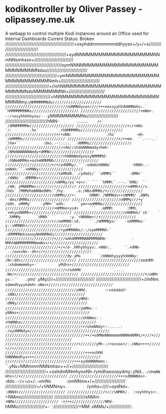 # kodikontroller by Oliver Passey - olipassey.me.uk
A webapp to control multiple Kodi Instances around an Office used for Internal Dashboards
Current Status: Broken
////////////////////////////////////////////+osyhddmmmmmmddhyyso+/y+/+s/////////////////////////////
///////////////////////////////////////+sydNNMMMMMMMMMMMMMMMMMMNNmNNsmhsso+/////////////////////////
////////////////////////////////////oymNNNMMMMMMMMMMMMMMMMMMMMMMMMMMNMNdso//////////////////////////
/////////////////////////////////+ymNMMMMMMMMMMMMMMMMMMMMMMMMMMMMMMMMMMNmh+/////////////////////////
////////////////////////////+//ohNMMMMMMMMMMMMMMMMMMMMMMMMMMMMMMNdoNMMMMMMNh+///////////////////////
/////////////////////////////+hNNMMMMMMMMMMMMMMMMMMMMNNMMMMMMMmy:``yNMMMMMMNdo//////////////////////
////////////////////////////odNMNdyso+////+++oossyyhhdmNMNmho:.`   `hMMMMMMMNNs/////////////////////
///////////////////////////+mNm+.``     `-:/+osyhhhhhyso/--`        .yMMMMMMMMNs////////////////////
///////////////////////////hMN-`        `.........````    /+`        `/dMNMMMMMm////////////////////
///////////////////////+//+mNs                 `/:        .ho`        `.+hNMMMMMo///////////////////
///////////////////////+/+oNN:               `/ho`         -mh-          `/mMMMMs///////////////////
///////////////////////+/++mm-  ``.---..`  `/hm+``          :dms.--:::::.``-NMMMo///////////////////
//////////////////////////+dm//shdmNNNmmdy+hmh-`            `/NMmNNNNNNNmdy+dMMN+///////////////////
//////////////////////////+hNNNNmdyoosyNMMMMd:            `:hNNmNMMms+oshmNMNMNh////////////////////
/////////////////////+/+/odNMNy/.```:odmdohNNNo`         -hNNh:.-omNmh:``.+mMNNy////////////////////
////////////////////////smMNdN.`./ydmds/` `oMMMs``      -dMN+`    ./dNNs` .dMMMNs+//////////////////
///////////////////////oNMNy/yo`+o+/-` ``` `hMMM:`.---.`hMN/  ``    ./mN: yMNNMMm+//////////////////
//////////////////////+mMMh+//s.      /hds` /MMMdhmNNNmdNMs``/hy.     .o./NNsdMMNs/+////////////////
//////////////////////oNMMs///+:      hMNM: /NMMNds++sNMMM/ .dNMs      `-dms/dMMNs//////////////////
//////////////////////oNMMy///+y`     /ddh. oMMMy`    -yMM+``odh:      `ym++omMMNo//////////////////
//////////////////////+mMMmo+ysd+     ```  .mMMM:      :MMh.          `+mhyodNMMh+//////////////////
///////////////////////oNNMmh/`sh`    `  `.hMMMy       `dMNh` ``      :y.`+NNNNm+//+////////////////
/////////////////////+//omMMNh:sd.    ``./mMMMNyo:`   -omMMMms-`      y::sNMNNh+////////////////////
/////////////////////////+ymMMNNNs/::/oymMMMNh-`        .oMMMMNmhsoooyNmNNMNds//////////////////////
//////////////////////+////omhmMMMMNNNMMMNNMm-           -MMhhNNMMMMMMMNmmNs+/+/////////////////////
////////////////////////+/+/d-.hMhyhhyyo:.+NNh:.      `.+dMN-`.-/ooosNs--dh+//+/////////////////////
////////////////////////////dy.yMo `      `/mNNmhyyyyhdmNNy:        /N+:dd+/////////////////////////
////////////////////////////smddMh          .:shdmmmmmhy+-`         yMdhs+//////////////////////////
///////////////////////////+/odmMN`            ``....````.`        .Nm/+////////////////////////////
/////////////////////////////+/oNM+`       `ys:-``   `.:ym/       .yMy////+/////////////////////////
/////////////////////////////+//mNm:       `sdmmdhyyyhdmh+`      `sNm++/////////////////////////////
////////////////////////////////sNMd.        `-:+ossso/-`       .sNNs////+//////////////////////////
/////////////////////////////////yNMd:`                       `:dNNy////////////////////////////////
//////////////////////////////////ymMNs-`                   `-yNNms+////////////////////////////////
///////////////////////////////////ohNNms:`             ``-+hNMNho//////////////////////////////////
///////////////////////////////////+/ohmNNdy+:-.....--/oydNMNdyo////////////////////////////////////
////////////////////////////////////++/+odMNmNNmmmmmNNNNmNMMs/+///+/////////////////////////////////
/////////////////////////////////+///////yMh-:/+oosoo+/:.sNNo++++/////+//+//////////////////////////
////////////////////////////////////+++oshMd``          `hNNNNmdhys+++//////////////////////////////
///////////////////////////////+++sydmNNNNmms:.`     ``.yNs+MMmmmNNNmhso++//+///////////////////////
//////////////////////////++oshdmNNmhyooNh-/ymdhsooosydmy:.yNd.`.-/ohmNNmhs+//+/////////////////////
//////////////////////+++sdNNNNms+-`    :ddo..-:/++o+/:.-omNo`       `:omNNms+/+////////////////////
////////////////////+/+hNMNmy+.`         `/ymhs+////+oydNd+.            `:dNNd+/////////////////////
/////////////////+///sNMNh/. `              `:+oyhhhys+:.                 `+NMmo////////////////////
////////////////////sNMm:`                                                  +NMm////////////////////
-+/++///////////////NMd-                                                    `hMMo/////////////////+-
 `:////////////////+MM:                                                      oMMs/+//////////////:. 
